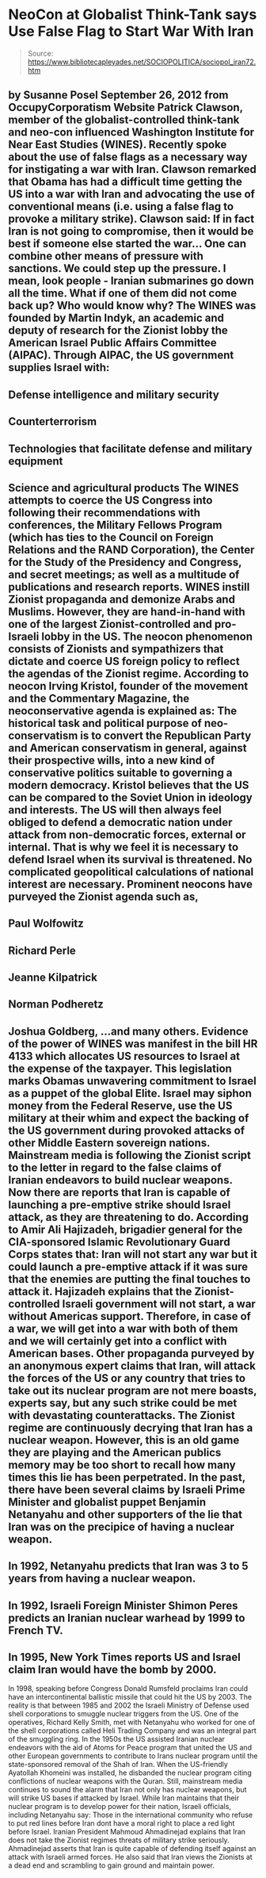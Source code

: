 # NeoCon at Globalist Think-Tank says Use False Flag to Start War With Iran

> Source: https://www.bibliotecapleyades.net/SOCIOPOLITICA/sociopol_iran72.htm

by Susanne Posel
September 26, 2012
from
OccupyCorporatism Website
Patrick Clawson, member of the
globalist-controlled think-tank and neo-con influenced
Washington Institute for Near
East Studies (WINES).
Recently spoke about the use of false flags as a
necessary way for instigating a war with Iran. Clawson remarked that Obama
has had a difficult time getting the US into a war with Iran and
advocating the use of conventional means (i.e. using a false flag to provoke
a military strike).
Clawson said:
If in fact Iran is not going to compromise,
then it would be best if someone else started the war... One can combine
other means of pressure with sanctions.
We could step up the pressure. I
mean, look people - Iranian submarines go down all the time. What if one
of them did not come back up? Who would know why?
The WINES was founded by Martin Indyk, an
academic and deputy of research for the Zionist lobby the
American Israel Public Affairs Committee (AIPAC).
Through AIPAC, the US government supplies Israel
with:
-
Defense intelligence and military
security
-
Counterterrorism
-
Technologies that facilitate defense and
military equipment
-
Science and agricultural products
The WINES attempts to coerce the US Congress
into following their recommendations with conferences, the
Military Fellows
Program (which has ties to the Council on Foreign Relations and the RAND
Corporation), the Center
for the Study of the Presidency and Congress, and secret meetings; as
well as a multitude of publications and research reports.
WINES instill Zionist propaganda and demonize
Arabs and Muslims.
However, they are hand-in-hand with one of the
largest Zionist-controlled and pro-Israeli lobby in the US. The neocon phenomenon consists of Zionists and
sympathizers that dictate and coerce US foreign policy to reflect the
agendas of the Zionist regime.
According to neocon Irving Kristol, founder
of the movement and the
Commentary
Magazine, the neoconservative agenda is explained as:
The historical task and political purpose
of neo-conservatism is to convert the Republican Party and American
conservatism in general, against their prospective wills, into a new
kind of conservative politics suitable to governing a modern democracy.
Kristol believes that the US can be compared to
the Soviet Union in ideology and interests.
The US will then always feel obliged to
defend a democratic nation under attack from non-democratic forces,
external or internal. That is why we feel it is necessary to defend
Israel when its survival is threatened. No complicated geopolitical
calculations of national interest are necessary.
Prominent neocons have purveyed the Zionist
agenda such as,
-
Paul Wolfowitz
-
Richard Perle
-
Jeanne Kilpatrick
-
Norman Podheretz
-
Joshua Goldberg,
...and many others.
Evidence of the power of WINES was manifest in
the bill
HR
4133 which allocates US resources to Israel at the expense of the
taxpayer.
This legislation marks Obamas
unwavering commitment to Israel as a puppet of the global Elite. Israel
may siphon money from
the Federal Reserve, use the US military at their whim
and expect the backing of the US government during provoked attacks of other
Middle Eastern sovereign nations.
Mainstream media is following the Zionist script
to the letter in regard to the false claims of Iranian endeavors to build
nuclear weapons. Now there are
reports that Iran is capable of launching a pre-emptive strike should
Israel attack, as they are threatening to do.
According to Amir Ali Hajizadeh, brigadier
general for the CIA-sponsored
Islamic Revolutionary Guard Corps states that:
Iran will not start any
war but it could launch a pre-emptive attack if it was sure that the enemies
are putting the final touches to attack it.
Hajizadeh explains that the Zionist-controlled
Israeli government will not start,
a war without Americas support.
Therefore, in case of a war, we will get into a war with both of them and we
will certainly get into a conflict with American bases.
Other
propaganda purveyed by an anonymous expert claims that Iran,
will attack
the forces of the US or any country that tries to take out its nuclear
program are not mere boasts, experts say, but any such strike could be met
with devastating counterattacks.
The Zionist regime are continuously decrying
that Iran has a nuclear weapon.
However, this is an old game they are
playing and the American publics memory may be too short to recall how many
times this lie has been perpetrated.
In the past, there have been several
claims by Israeli Prime Minister and globalist puppet Benjamin Netanyahu
and other supporters of the lie that Iran was on the precipice of having a
nuclear weapon.
-
In 1992, Netanyahu predicts that Iran
was 3 to 5 years from having a nuclear weapon.
-
In 1992, Israeli Foreign Minister Shimon
Peres predicts an Iranian nuclear warhead by 1999 to French TV.
-
In 1995, New York Times reports US and
Israel claim Iran would have the bomb by 2000.
-
In 1998, speaking before Congress Donald
Rumsfeld proclaims Iran could have an intercontinental ballistic
missile that could hit the US by 2003.
The reality is that between 1985 and 2002 the
Israeli Ministry of Defense used shell corporations to
smuggle nuclear triggers from the US.
One of the operatives, Richard Kelly Smith, met
with Netanyahu who worked for one of the shell corporations called
Heli Trading Company and was an integral part of the smuggling ring.
In the 1950s the US
assisted
Iranian nuclear endeavors with the aid of Atoms for Peace program that
united the US and other European governments to contribute to Irans nuclear
program until the state-sponsored removal of the Shah of Iran.
When the US-friendly Ayatollah Khomeini was
installed, he disbanded the nuclear program citing conflictions of nuclear
weapons with the Quran. Still,
mainstream media
continues to sound the alarm that Iran not only has nuclear weapons, but
will strike US bases if attacked by Israel.
While Iran maintains that their nuclear program
is to develop power for their nation, Israeli officials, including Netanyahu
say:
Those in the international community who
refuse to put red lines before Iran dont have a moral right to place a
red light before Israel.
Iranian President Mahmoud Ahmadinejad
explains that Iran does not take the Zionist regimes threats of
military strike seriously. Ahmadinejad asserts that Iran is quite capable
of defending itself against an attack with Israeli armed forces.
He also
said that Iran views the Zionists at a dead end and scrambling to gain
ground and maintain power.
